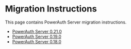 # Migration Instructions

This page contains PowerAuth Server migration instructions.
- [PowerAuth Server 0.21.0](./PowerAuth-Server-0.21.0.md)
- [PowerAuth Server 0.19.0](./PowerAuth-Server-0.19.0.md)
- [PowerAuth Server 0.18.0](./PowerAuth-Server-0.18.0.md)
